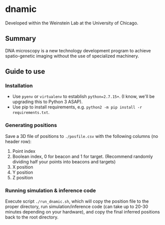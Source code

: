 # dnamic

Developed within the Weinstein Lab at the University of Chicago.

## Summary

DNA microscopy is a new technology development program to achieve spatio-genetic imaging without the use of specialized machinery.

## Guide to use

### Installation

* Use `pyenv` or `virtualenv` to establish `python=2.7.15+`. (I know, we'll be upgrading this to Python 3 ASAP).
* Use pip to install requirements, e.g. `python2 -m pip install -r requirements.txt`.

### Generating positions

Save a 3D file of positions to `./posfile.csv` with the following columns (no
header row):
1. Point index
2. Boolean index, 0 for beacon and 1 for target. (Recommend randomly dividing 
half your points into beacons and targets)
3. X position
4. Y position
5. Z position

### Running simulation & inference code

Execute script `./run_dnamic.sh`, which will copy the position file to the proper
directory, run simulation/inference code (can take up to 20-30 minutes depending 
on your hardware), and copy the final inferred positions back to the root directory.
